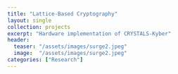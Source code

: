 ```yaml
---
title: "Lattice-Based Cryptography"
layout: single
collection: projects
excerpt: "Hardware implementation of CRYSTALS-Kyber"
header:
  teaser: "/assets/images/surge2.jpeg"
  image:  "/assets/images/surge2.jpeg"
categories: ["Research"]
---
```

